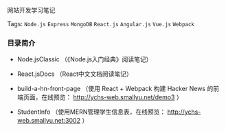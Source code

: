 
网站开发学习笔记

Tags: `Node.js` `Express` `MongoDB` `React.js` `Angular.js` `Vue.js` `Webpack`

### 目录简介

- Node.jsClassic （《Node.js入门经典》阅读笔记）

- React.jsDocs （React中文文档阅读笔记）

- build-a-hn-front-page （使用 React + Webpack 构建 Hacker News 的前端页面，在线预览： http://ychs-web.smallyu.net/demo3 ）

- StudentInfo （使用MERN管理学生信息表，在线预览： http://ychs-web.smallyu.net:3002 ）